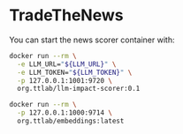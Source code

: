 # TradeTheNews

You can start the news scorer container with:

```bash
docker run --rm \
  -e LLM_URL="${LLM_URL}" \
  -e LLM_TOKEN="${LLM_TOKEN}" \
  -p 127.0.0.1:1001:9720 \
  org.ttlab/llm-impact-scorer:0.1
```


```bash
docker run --rm \
  -p 127.0.0.1:1000:9714 \
  org.ttlab/embeddings:latest
```
